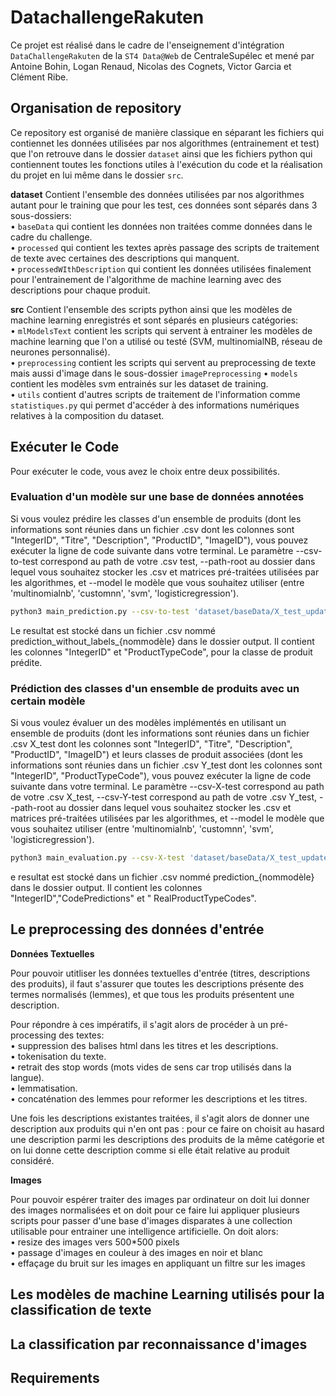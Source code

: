 # DatachallengeRakuten

Ce projet est réalisé dans le cadre de l'enseignement d'intégration `DataChallengeRakuten` de la `ST4 Data@Web` de CentraleSupélec et mené par Antoine Bohin, Logan Renaud, Nicolas des Cognets, Victor Garcia et Clément Ribe. 

## Organisation de repository 

Ce repository est organisé de manière classique en séparant les fichiers qui contiennet les données utilisées par nos algorithmes (entrainement et test) que l'on retrouve dans le dossier `dataset` ainsi que les fichiers python qui contiennent toutes les fonctions utiles à l'exécution du code et la réalisation du projet en lui même dans le dossier `src`. 

**dataset**
Contient l'ensemble des données utilisées par nos algorithmes autant pour le training que pour les test, ces données sont séparés dans 3 sous-dossiers:  
    • `baseData` qui contient les données non traitées comme données dans le cadre du challenge.  
    • `processed` qui contient les textes après passage des scripts de traitement de texte avec certaines des descriptions qui manquent.   
    • `processedWIthDescription` qui contient les données utilisées finalement pour l'entrainement de l'algorithme de machine learning avec des descriptions pour chaque produit.  

**src**
Contient l'ensemble des scripts python ainsi que les modèles de machine learning enregistrés et sont séparés en plusieurs catégories:  
    • `mlModelsText` contient les scripts qui servent à entrainer les modèles de machine learning que l'on a utilisé ou testé (SVM, multinomialNB, réseau de neurones personnalisé).  
    • `preprocessing` contient les scripts qui servent au preprocessing de texte mais aussi d'image dans le sous-dossier `imagePreprocessing`
    • `models` contient les modèles svm entrainés sur les dataset de training.  
    • `utils` contient d'autres scripts de traitement de l'information comme `statistiques.py` qui permet d'accéder à des informations numériques relatives à la composition du dataset.

## Exécuter le Code 

Pour exécuter le code, vous avez le choix entre deux possibilités.

### Evaluation d'un modèle sur une base de données annotées

Si vous voulez prédire les classes d'un ensemble de produits (dont les informations sont réunies dans un fichier .csv dont les colonnes sont "IntegerID", "Titre", "Description", "ProductID", "ImageID"), vous pouvez exécuter la ligne de code suivante dans votre terminal. Le paramètre --csv-to-test correspond au path de votre .csv test, --path-root au dossier dans lequel vous souhaitez stocker les .csv et matrices pré-traitées utilisées par les algorithmes, et --model le modèle que vous souhaitez utiliser (entre 'multinomialnb', 'customnn', 'svm', 'logisticregression').

```bash
python3 main_prediction.py --csv-to-test 'dataset/baseData/X_test_update.csv' --path-root 'dataset/test/' --model 'multinomialnb'
```

Le resultat est stocké dans un fichier .csv nommé prediction_without_labels_{nommodèle} dans le dossier output. Il contient les colonnes "IntegerID" et "ProductTypeCode", pour la classe de produit prédite.

### Prédiction des classes d'un ensemble de produits avec un certain modèle

Si vous voulez évaluer un des modèles implémentés en utilisant un ensemble de produits (dont les informations sont réunies dans un fichier .csv X_test dont les colonnes sont "IntegerID", "Titre", "Description", "ProductID", "ImageID") et leurs classes de produit associées (dont les informations sont réunies dans un fichier .csv Y_test dont les colonnes sont "IntegerID", "ProductTypeCode"), vous pouvez exécuter la ligne de code suivante dans votre terminal. Le paramètre --csv-X-test correspond au path de votre .csv X_test, --csv-Y-test correspond au path de votre .csv Y_test, --path-root au dossier dans lequel vous souhaitez stocker les .csv et matrices pré-traitées utilisées par les algorithmes, et --model le modèle que vous souhaitez utiliser (entre 'multinomialnb', 'customnn', 'svm', 'logisticregression').

```bash
python3 main_evaluation.py --csv-X-test 'dataset/baseData/X_test_update.csv' --csv-Y-test 'dataset/baseData/Y_test_update.csv' --path-root 'dataset/test/' --model 'multinomialnb'
```

e resultat est stocké dans un fichier .csv nommé prediction_{nommodèle} dans le dossier output. Il contient les colonnes "IntegerID","CodePredictions" et " RealProductTypeCodes".

## Le preprocessing des données d'entrée

**Données Textuelles**  

Pour pouvoir utitliser les données textuelles d'entrée (titres, descriptions des produits), il faut s'assurer que toutes les descriptions présente des termes normalisés (lemmes), et que tous les produits présentent une description. 

Pour répondre à ces impératifs, il s'agit alors de procéder à un pré-processing des textes:    
    • suppression des balises html dans les titres et les descriptions.   
    • tokenisation du texte.  
    • retrait des stop words (mots vides de sens car trop utilisés dans la langue).  
    • lemmatisation.  
    • concaténation des lemmes pour reformer les descriptions et les titres.  

Une fois les descriptions existantes traitées, il s'agit alors de donner une description aux produits qui n'en ont pas : pour ce faire on choisit au hasard une description parmi les descriptions des produits de la même catégorie et on lui donne cette description comme si elle était relative au produit considéré.

**Images**

Pour pouvoir espérer traiter des images par ordinateur on doit lui donner des images normalisées et on doit pour ce faire lui appliquer plusieurs scripts pour passer d'une base d'images disparates à une collection utilisable pour entrainer une intelligence artificielle. On doit alors:   
    • resize des images vers 500*500 pixels  
    • passage d'images en couleur à des images en noir et blanc  
    • effaçage du bruit sur les images en appliquant un filtre sur les images

## Les modèles de machine Learning utilisés pour la classification de texte 

## La classification par reconnaissance d'images 

## Requirements 
